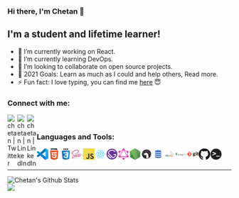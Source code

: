 ### Hi there, I'm Chetan 👋

## I'm a student and lifetime learner!
- 🔭 I’m currently working on React.
- 🌱 I’m currently learning DevOps.
- 👯 I’m looking to collaborate on open source projects.
- 🥅 2021 Goals: Learn as much as  I could and help others, Read more.
- ⚡ Fun fact: I love typing, you can find me [here](https://data.typeracer.com/pit/profile?user=ch374n) 😇

### Connect with me:

[<img align="left" alt="chetan | Twitter" width="22px" src="https://cdn.jsdelivr.net/npm/simple-icons@v3/icons/twitter.svg" />][twitter]
[<img align="left" alt="chetan | LinkedIn" width="22px" src="https://cdn.jsdelivr.net/npm/simple-icons@v3/icons/linkedin.svg" />][linkedin]
[<img align="left" alt="chetan | LinkedIn" width="22px" src="https://cdn.jsdelivr.net/npm/simple-icons@3/icons/dev-dot-to.svg"/>][dev]
<br />

### Languages and Tools:

<img align="left" alt="Visual Studio Code" width="26px" src="https://raw.githubusercontent.com/github/explore/80688e429a7d4ef2fca1e82350fe8e3517d3494d/topics/visual-studio-code/visual-studio-code.png" />
<img align="left" alt="HTML5" width="26px" src="https://raw.githubusercontent.com/github/explore/80688e429a7d4ef2fca1e82350fe8e3517d3494d/topics/html/html.png" />
<img align="left" alt="CSS3" width="26px" src="https://raw.githubusercontent.com/github/explore/80688e429a7d4ef2fca1e82350fe8e3517d3494d/topics/css/css.png" />
<img align="left" alt="Sass" width="26px" src="https://raw.githubusercontent.com/github/explore/80688e429a7d4ef2fca1e82350fe8e3517d3494d/topics/sass/sass.png" />
<img align="left" alt="JavaScript" width="26px" src="https://raw.githubusercontent.com/github/explore/80688e429a7d4ef2fca1e82350fe8e3517d3494d/topics/javascript/javascript.png" />
<img align="left" alt="React" width="26px" src="https://raw.githubusercontent.com/github/explore/80688e429a7d4ef2fca1e82350fe8e3517d3494d/topics/react/react.png" />
<img align="left" alt="Gatsby" width="26px" src="https://raw.githubusercontent.com/github/explore/e94815998e4e0713912fed477a1f346ec04c3da2/topics/gatsby/gatsby.png" />
<img align="left" alt="GraphQL" width="26px" src="https://raw.githubusercontent.com/github/explore/80688e429a7d4ef2fca1e82350fe8e3517d3494d/topics/graphql/graphql.png" />
<img align="left" alt="Node.js" width="26px" src="https://raw.githubusercontent.com/github/explore/80688e429a7d4ef2fca1e82350fe8e3517d3494d/topics/nodejs/nodejs.png" />
<img align="left" alt="Deno" width="26px" src="https://raw.githubusercontent.com/github/explore/361e2821e2dea67711cde99c9c40ed357061cf27/topics/deno/deno.png" />
<img align="left" alt="SQL" width="26px" src="https://raw.githubusercontent.com/github/explore/80688e429a7d4ef2fca1e82350fe8e3517d3494d/topics/sql/sql.png" />
<img align="left" alt="MySQL" width="26px" src="https://raw.githubusercontent.com/github/explore/80688e429a7d4ef2fca1e82350fe8e3517d3494d/topics/mysql/mysql.png" />
<img align="left" alt="MongoDB" width="26px" src="https://raw.githubusercontent.com/github/explore/80688e429a7d4ef2fca1e82350fe8e3517d3494d/topics/mongodb/mongodb.png" />
<img align="left" alt="Git" width="26px" src="https://raw.githubusercontent.com/github/explore/80688e429a7d4ef2fca1e82350fe8e3517d3494d/topics/git/git.png" />
<img align="left" alt="GitHub" width="26px" src="https://raw.githubusercontent.com/github/explore/78df643247d429f6cc873026c0622819ad797942/topics/github/github.png" />
<img align="left" alt="HTML5" width="26px" src="https://raw.githubusercontent.com/github/explore/80688e429a7d4ef2fca1e82350fe8e3517d3494d/topics/terminal/terminal.png" />
<br />
<br />

---

<!-- ### 📕 Latest Blog Posts -->
<!-- BLOG-POST-LIST:START -->
<!-- - [Getting Started With Ansible](https://dev.to/codestackr/microinteractions-password-validation-animation-5629) -->
<!-- BLOG-POST-LIST:END -->

<!-- --- -->

<img align="left" alt="Chetan's Github Stats" src="https://github-readme-stats.codestackr.vercel.app/api?username=ch374n&show_icons=true&hide_border=true" />
<br/>
<a href="https://github.com/ch374n">
  <img height="180em" src="https://github-readme-stats.vercel.app/api?username=ch374n&theme=buefy&show_icons=true" />
</a>
<br/>

<!-- [website]: https://codeSTACKr.com -->
[twitter]: https://twitter.com/Chetan_R_N
[linkedin]: https://www.linkedin.com/in/chetan-nimbalkar-4b3311148/
[dev]: https://dev.to/ch374n

